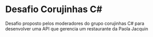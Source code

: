 # Desafio Corujinhas C#

Desafio proposto pelos moderadores do grupo corujinhas C# para desenvolver uma API que gerencia um restaurante da Paola Jacquin
